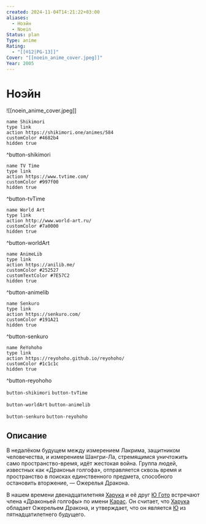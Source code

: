 ```yaml
---
created: 2024-11-04T14:21:22+03:00
aliases:
  - Ноэйн
  - Noein
Status: plan
Type: anime
Rating:
  - "[[®️12|PG-13]]"
Cover: "[[noein_anime_cover.jpeg]]"
Year: 2005
---
```


# Ноэйн

![[noein_anime_cover.jpeg]]

```button
name Shikimori
type link
action https://shikimori.one/animes/584
customColor #4682b4
hidden true
```
^button-shikimori

```button
name TV Time
type link
action https://www.tvtime.com/
customColor #997f00
hidden true
```
^button-tvTime

```button
name World Art
type link
action http://www.world-art.ru/
customColor #7a0000
hidden true
```
^button-worldArt

```button
name AnimeLib
type link
action https://anilib.me/
customColor #252527
customTextColor #7E57C2
hidden true
```
^button-animelib

```button
name Senkuro
type link
action https://senkuro.com/
customColor #191A21
hidden true
```
^button-senkuro

```button
name ReYohoho
type link
action https://reyohoho.github.io/reyohoho/
customColor #1c1c1c
hidden true
```
^button-reyohoho

`button-shikimori` `button-tvTime`

`button-worldArt` `button-animelib`

`button-senkuro` `button-reyohoho`

## Описание

В недалёком будущем между измерением Лакрима, защитником человечества, и измерением Шангри-Ла, стремящимся уничтожить само пространство-время, идёт жестокая война. Группа людей, известных как «Драконья голгофа», отправляется сквозь время и пространство в поисках единственного предмета, способного остановить вторжение, — Ожерелья Дракона.

В нашем времени двенадцатилетняя [Харука](https://shikimori.one/characters/2084-haruka-kaminogi) и её друг [Ю Гото](https://shikimori.one/characters/2085-yuu-gotou) встречают члена «Драконьей голгофы» по имени [Карас](https://shikimori.one/characters/2086-karasu). Он считает, что [Харука](https://shikimori.one/characters/2084-haruka-kaminogi) обладает Ожерельем Дракона, и утверждает, что он является [Ю](https://shikimori.one/characters/2085-yuu-gotou) из пятнадцатилетнего будущего.
